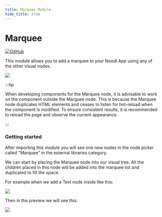 ```yaml
---
title: Marquee Module
hide_title: true
---
```


# Marquee

[![GitHub](https://img.shields.io/static/v1?style=plastic&logo=github&label=GitHub&message=Source%20Code)](https://github.com/noodlapp/modules/tree/main/modules/marquee)

This module allows you to add a marquee to your Noodl App using any of the other visual nodes.

<div className="ndl-image-with-background l">

![](/library/modules/marquee/preview-marquee.png)

</div>

:::tip

When developing components for the Marquee node, it is advisable to work on the component outside the Marquee node.
This is because the Marquee node duplicates HTML elements and ceases to listen for hot-reload when the component is modified.
To ensure consistent results, it is recommended to reload the page and observe the current appearance.

:::

### Getting started

After importing this module you will see one new nodes in the node picker called "Marquee" in the external libraries category.

We can start by placing the Marquee node into our visual tree.
All the children placed in this node will be added into the marquee list and duplicated to fill the space.

For example when we add a Text node inside like this:

<div className="ndl-image-with-background">

![](/library/modules/marquee/text-1.png)

</div>

Then in the preview we will see this:

<div className="ndl-image-with-background">

![](/library/modules/marquee/text-1-preview.png)

</div>
